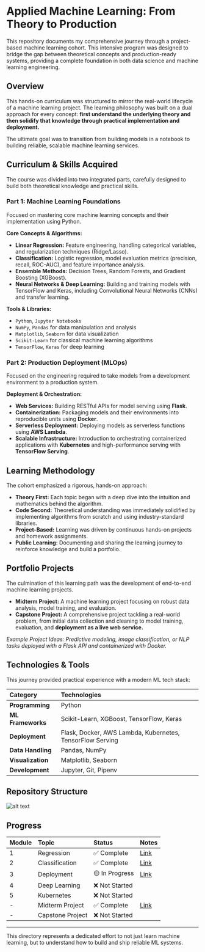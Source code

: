 # Applied Machine Learning: From Theory to Production

This repository documents my comprehensive journey through a project-based machine learning cohort. This intensive program was designed to bridge the gap between theoretical concepts and production-ready systems, providing a complete foundation in both data science and machine learning engineering.

## Overview
This hands-on curriculum was structured to mirror the real-world lifecycle of a machine learning project. The learning philosophy was built on a dual approach for every concept: **first understand the underlying theory and then solidify that knowledge through practical implementation and deployment.**

The ultimate goal was to transition from building models in a notebook to building reliable, scalable machine learning services.

## Curriculum & Skills Acquired
The course was divided into two integrated parts, carefully designed to build both theoretical knowledge and practical skills.

### **Part 1: Machine Learning Foundations**
Focused on mastering core machine learning concepts and their implementation using Python.

**Core Concepts & Algorithms:**
- **Linear Regression:** Feature engineering, handling categorical variables, and regularization techniques (Ridge/Lasso).
- **Classification:** Logistic regression, model evaluation metrics (precision, recall, ROC-AUC), and feature importance analysis.
- **Ensemble Methods:** Decision Trees, Random Forests, and Gradient Boosting (XGBoost).
- **Neural Networks & Deep Learning:** Building and training models with TensorFlow and Keras, including Convolutional Neural Networks (CNNs) and transfer learning.

**Tools & Libraries:**
- `Python`, `Jupyter Notebooks`
- `NumPy`, `Pandas` for data manipulation and analysis
- `Matplotlib`, `Seaborn` for data visualization
- `Scikit-Learn` for classical machine learning algorithms
- `TensorFlow`, `Keras` for deep learning

### **Part 2: Production Deployment (MLOps)**

Focused on the engineering required to take models from a development environment to a production system.

**Deployment & Orchestration:**
- **Web Services:** Building RESTful APIs for model serving using **Flask**.
- **Containerization:** Packaging models and their environments into reproducible units using **Docker**.
- **Serverless Deployment:** Deploying models as serverless functions using **AWS Lambda**.
- **Scalable Infrastructure:** Introduction to orchestrating containerized applications with **Kubernetes** and high-performance serving with **TensorFlow Serving**.

## Learning Methodology

The cohort emphasized a rigorous, hands-on approach:
- **Theory First:** Each topic began with a deep dive into the intuition and mathematics behind the algorithm.
- **Code Second:** Theoretical understanding was immediately solidified by implementing algorithms from scratch and using industry-standard libraries.
- **Project-Based:** Learning was driven by continuous hands-on projects and homework assignments.
- **Public Learning:** Documenting and sharing the learning journey to reinforce knowledge and build a portfolio.

## Portfolio Projects

The culmination of this learning path was the development of end-to-end machine learning projects.

- **Midterm Project:** A machine learning project focusing on robust data analysis, model training, and evaluation.
- **Capstone Project:** A comprehensive project tackling a real-world problem, from initial data collection and cleaning to model training, evaluation, and **deployment as a live web service.**

*Example Project Ideas: Predictive modeling, image classification, or NLP tasks deployed with a Flask API and containerized with Docker.*

## Technologies & Tools

This journey provided practical experience with a modern ML tech stack:

| Category | Technologies |
| :--- | :--- |
| **Programming** | Python |
| **ML Frameworks** | Scikit-Learn, XGBoost, TensorFlow, Keras |
| **Deployment** | Flask, Docker, AWS Lambda, Kubernetes, TensorFlow Serving |
| **Data Handling** | Pandas, NumPy |
| **Visualization** | Matplotlib, Seaborn |
| **Development** | Jupyter, Git, Pipenv |

## Repository Structure
![alt text](image.png)


## Progress

| Module | Topic | Status | Notes |
| :--- | :--- | :--- | :--- |
| 1 | Regression | ✅ Complete | [Link](./01-regression/) |
| 2 | Classification | ✅ Complete | [Link](./02-classification/) |
| 3 | Deployment | 🟡 In Progress | [Link](./03-deployment/) |
| 4 | Deep Learning | ❌ Not Started | |
| 5 | Kubernetes | ❌ Not Started | |
| - | Midterm Project | ✅ Complete | [Link](./midterm-project/) |
| - | Capstone Project | ❌ Not Started | |

---

This directory represents a dedicated effort to not just learn machine learning, but to understand how to build and ship reliable ML systems.